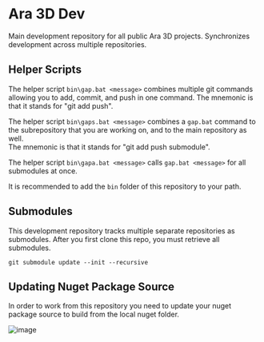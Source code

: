 # Ara 3D Dev 

Main development repository for all public Ara 3D projects. 
Synchronizes development across multiple repositories. 

## Helper Scripts 

The helper script `bin\gap.bat <message>` combines multiple git commands
allowing you to add, commit, and push in one command. 
The mnemonic is that it stands for "git add push". 

The helper script `bin\gaps.bat <message>` combines 
a `gap.bat` command to the subrepository
that you are working on, and to the main repository as well.  
The mnemonic is that it stands for "git add push submodule".

The helper script `bin\gapa.bat <message>` calls `gap.bat <message>`
for all submodules at once. 

It is recommended to add the `bin` folder of this repository to your path. 

## Submodules

This development repository tracks multiple separate repositories as submodules. 
After you first clone this repo, you must retrieve all submodules. 

  `git submodule update --init --recursive`

## Updating Nuget Package Source 

In order to work from this repository you need to update your nuget package source to build from the local nuget folder.

![image](https://github.com/ara3d/ara3d-dev/assets/1759994/940036b6-cea2-4e34-833e-b4a36630b1fc)

